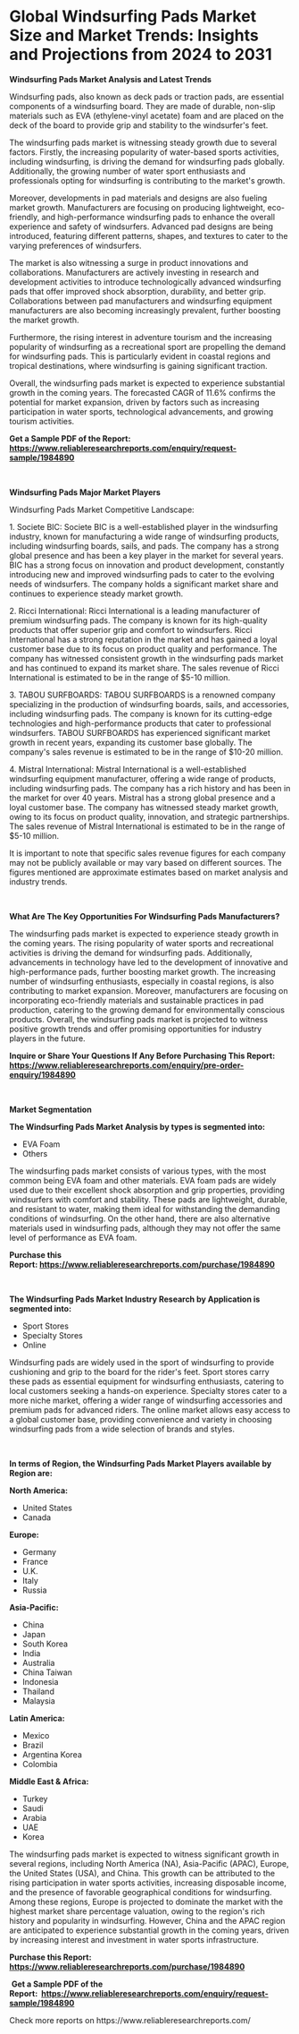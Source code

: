 <p><h1>Global Windsurfing Pads Market Size and Market Trends: Insights and Projections from 2024 to 2031</h1></p><p><strong>Windsurfing Pads Market Analysis and Latest Trends</strong></p>
<p><p>Windsurfing pads, also known as deck pads or traction pads, are essential components of a windsurfing board. They are made of durable, non-slip materials such as EVA (ethylene-vinyl acetate) foam and are placed on the deck of the board to provide grip and stability to the windsurfer's feet.</p><p>The windsurfing pads market is witnessing steady growth due to several factors. Firstly, the increasing popularity of water-based sports activities, including windsurfing, is driving the demand for windsurfing pads globally. Additionally, the growing number of water sport enthusiasts and professionals opting for windsurfing is contributing to the market's growth.</p><p>Moreover, developments in pad materials and designs are also fueling market growth. Manufacturers are focusing on producing lightweight, eco-friendly, and high-performance windsurfing pads to enhance the overall experience and safety of windsurfers. Advanced pad designs are being introduced, featuring different patterns, shapes, and textures to cater to the varying preferences of windsurfers.</p><p>The market is also witnessing a surge in product innovations and collaborations. Manufacturers are actively investing in research and development activities to introduce technologically advanced windsurfing pads that offer improved shock absorption, durability, and better grip. Collaborations between pad manufacturers and windsurfing equipment manufacturers are also becoming increasingly prevalent, further boosting the market growth.</p><p>Furthermore, the rising interest in adventure tourism and the increasing popularity of windsurfing as a recreational sport are propelling the demand for windsurfing pads. This is particularly evident in coastal regions and tropical destinations, where windsurfing is gaining significant traction.</p><p>Overall, the windsurfing pads market is expected to experience substantial growth in the coming years. The forecasted CAGR of 11.6% confirms the potential for market expansion, driven by factors such as increasing participation in water sports, technological advancements, and growing tourism activities.</p></p>
<p><strong>Get a Sample PDF of the Report:&nbsp; <a href="https://www.reliableresearchreports.com/enquiry/request-sample/1984890">https://www.reliableresearchreports.com/enquiry/request-sample/1984890</a></strong></p>
<p>&nbsp;</p>
<p><strong>Windsurfing Pads Major Market Players</strong></p>
<p><p>Windsurfing Pads Market Competitive Landscape:</p><p>1. Societe BIC: Societe BIC is a well-established player in the windsurfing industry, known for manufacturing a wide range of windsurfing products, including windsurfing boards, sails, and pads. The company has a strong global presence and has been a key player in the market for several years. BIC has a strong focus on innovation and product development, constantly introducing new and improved windsurfing pads to cater to the evolving needs of windsurfers. The company holds a significant market share and continues to experience steady market growth.</p><p>2. Ricci International: Ricci International is a leading manufacturer of premium windsurfing pads. The company is known for its high-quality products that offer superior grip and comfort to windsurfers. Ricci International has a strong reputation in the market and has gained a loyal customer base due to its focus on product quality and performance. The company has witnessed consistent growth in the windsurfing pads market and has continued to expand its market share. The sales revenue of Ricci International is estimated to be in the range of $5-10 million.</p><p>3. TABOU SURFBOARDS: TABOU SURFBOARDS is a renowned company specializing in the production of windsurfing boards, sails, and accessories, including windsurfing pads. The company is known for its cutting-edge technologies and high-performance products that cater to professional windsurfers. TABOU SURFBOARDS has experienced significant market growth in recent years, expanding its customer base globally. The company's sales revenue is estimated to be in the range of $10-20 million.</p><p>4. Mistral International: Mistral International is a well-established windsurfing equipment manufacturer, offering a wide range of products, including windsurfing pads. The company has a rich history and has been in the market for over 40 years. Mistral has a strong global presence and a loyal customer base. The company has witnessed steady market growth, owing to its focus on product quality, innovation, and strategic partnerships. The sales revenue of Mistral International is estimated to be in the range of $5-10 million.</p><p>It is important to note that specific sales revenue figures for each company may not be publicly available or may vary based on different sources. The figures mentioned are approximate estimates based on market analysis and industry trends.</p></p>
<p>&nbsp;</p>
<p><strong>What Are The Key Opportunities For Windsurfing Pads Manufacturers?</strong></p>
<p><p>The windsurfing pads market is expected to experience steady growth in the coming years. The rising popularity of water sports and recreational activities is driving the demand for windsurfing pads. Additionally, advancements in technology have led to the development of innovative and high-performance pads, further boosting market growth. The increasing number of windsurfing enthusiasts, especially in coastal regions, is also contributing to market expansion. Moreover, manufacturers are focusing on incorporating eco-friendly materials and sustainable practices in pad production, catering to the growing demand for environmentally conscious products. Overall, the windsurfing pads market is projected to witness positive growth trends and offer promising opportunities for industry players in the future.</p></p>
<p><strong>Inquire or Share Your Questions If Any Before Purchasing This Report: <a href="https://www.reliableresearchreports.com/enquiry/pre-order-enquiry/1984890">https://www.reliableresearchreports.com/enquiry/pre-order-enquiry/1984890</a></strong></p>
<p>&nbsp;</p>
<p><strong>Market Segmentation</strong></p>
<p><strong>The Windsurfing Pads Market Analysis by types is segmented into:</strong></p>
<p><ul><li>EVA Foam</li><li>Others</li></ul></p>
<p><p>The windsurfing pads market consists of various types, with the most common being EVA foam and other materials. EVA foam pads are widely used due to their excellent shock absorption and grip properties, providing windsurfers with comfort and stability. These pads are lightweight, durable, and resistant to water, making them ideal for withstanding the demanding conditions of windsurfing. On the other hand, there are also alternative materials used in windsurfing pads, although they may not offer the same level of performance as EVA foam.</p></p>
<p><strong>Purchase this Report:&nbsp;<a href="https://www.reliableresearchreports.com/purchase/1984890">https://www.reliableresearchreports.com/purchase/1984890</a></strong></p>
<p>&nbsp;</p>
<p><strong>The Windsurfing Pads Market Industry Research by Application is segmented into:</strong></p>
<p><ul><li>Sport Stores</li><li>Specialty Stores</li><li>Online</li></ul></p>
<p><p>Windsurfing pads are widely used in the sport of windsurfing to provide cushioning and grip to the board for the rider's feet. Sport stores carry these pads as essential equipment for windsurfing enthusiasts, catering to local customers seeking a hands-on experience. Specialty stores cater to a more niche market, offering a wider range of windsurfing accessories and premium pads for advanced riders. The online market allows easy access to a global customer base, providing convenience and variety in choosing windsurfing pads from a wide selection of brands and styles.</p></p>
<p>&nbsp;</p>
<p><strong>In terms of Region, the Windsurfing Pads Market Players available by Region are:</strong></p>
<p>
    <p> <strong> North America: </strong>
        <ul>
            <li>United States</li>
            <li>Canada</li>
        </ul>
        </p> 
    <p> <strong> Europe: </strong>
        <ul>
            <li>Germany</li>
            <li>France</li>
            <li>U.K.</li>
            <li>Italy</li>
            <li>Russia</li>
        </ul>
        </p> 
    <p> <strong> Asia-Pacific: </strong>
        <ul>
            <li>China</li>
            <li>Japan</li>
            <li>South Korea</li>
            <li>India</li>
            <li>Australia</li>
            <li>China Taiwan</li>
            <li>Indonesia</li>
            <li>Thailand</li>
            <li>Malaysia</li>
        </ul>
        </p> 
    <p> <strong> Latin America: </strong>
        <ul>
            <li>Mexico</li>
            <li>Brazil</li>
            <li>Argentina Korea</li>
            <li>Colombia</li>
        </ul>
        </p> 
    <p> <strong> Middle East & Africa: </strong>
        <ul>
            <li>Turkey</li>
            <li>Saudi</li>
            <li>Arabia</li>
            <li>UAE</li>
            <li>Korea</li>
        </ul>
    </p>
    </p>
<p><p>The windsurfing pads market is expected to witness significant growth in several regions, including North America (NA), Asia-Pacific (APAC), Europe, the United States (USA), and China. This growth can be attributed to the rising participation in water sports activities, increasing disposable income, and the presence of favorable geographical conditions for windsurfing. Among these regions, Europe is projected to dominate the market with the highest market share percentage valuation, owing to the region's rich history and popularity in windsurfing. However, China and the APAC region are anticipated to experience substantial growth in the coming years, driven by increasing interest and investment in water sports infrastructure.</p></p>
<p><strong>Purchase this Report: <a href="https://www.reliableresearchreports.com/purchase/1984890">https://www.reliableresearchreports.com/purchase/1984890</a></strong></p>
<p>&nbsp;<strong>Get a Sample PDF of the Report:&nbsp;&nbsp;<a href="https://www.reliableresearchreports.com/enquiry/request-sample/1984890">https://www.reliableresearchreports.com/enquiry/request-sample/1984890</a></strong></p>
<p><strong></strong></p>
<p>Check more reports on https://www.reliableresearchreports.com/</p>